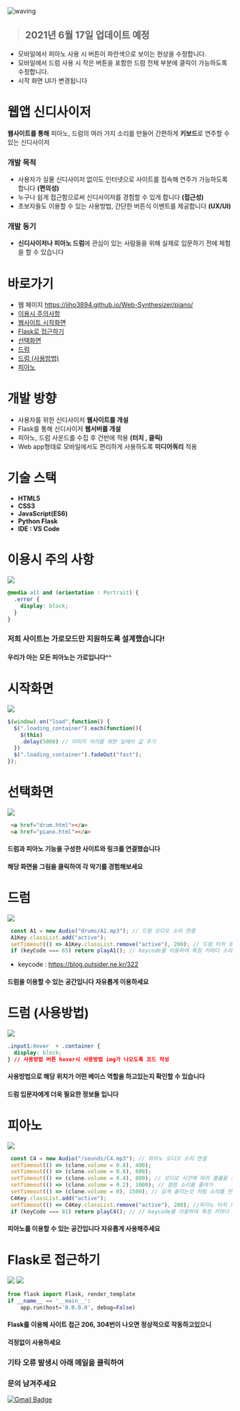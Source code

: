 ![waving](https://capsule-render.vercel.app/api?type=waving&height=200&text=Web-Synthesizer&fontAlign=58&fontAlignY=30&color=gradient)

> ## **2021년 6월 17일 업데이트 예정**
-  모바일에서 피아노 사용 시 버튼이 파란색으로 보이는 현상을 수정합니다.
-  모바일에서 드럼 사용 시 작은 버튼을 포함한 드럼 전체 부분에 클릭이 가능하도록 수정합니다.
-  시작 화면 UI가 변경됩니다

# 웹앱 신디사이저
**웹사이트를 통해** 피아노, 드럼의 여러 가지 소리를 만들어 간편하게 **키보드**로 연주할 수 있는 신디사이저

### 개발 목적
  - 사용자가 실물 신디사이저 없이도 인터넷으로 사이트를 접속해 연주가 가능하도록 합니다 **(편의성)**
  - 누구나 쉽게 접근함으로써 신디사이저를 경험할 수 있게 합니다 **(접근성)**
  - 초보자들도 이용할 수 있는 사용방법, 간단한 버튼식 이벤트를 제공합니다 **(UX/UI)**

### 개발 동기
  - **신디사이저나 피아노 드럼**에 관심이 있는 사람들을 위해 실제로 입문하기 전에 체험을 할 수 있습니다

# 바로가기
- 웹 페이지 https://jiho3894.github.io/Web-Synthesizer/piano/ 
- [이용시 주의사항](#9)
- [웹사이트 시작화면](#3)
- [Flask로 접근하기](#8)
- [선택화면](#4)
- [드럼](#5)
- [드럼 (사용방법)](#6)
- [피아노](#7)

# 개발 방향
- 사용자를 위한 신디사이저 **웹사이트를 개설**
- Flask를 통해 신디사이저 **웹서버를 개설**
- 피아노, 드럼 사운드를 수집 후 건반에 적용 **(터치 , 클릭)**
- Web app형태로 모바일에서도 편리하게 사용하도록 **미디어쿼리** 적용

# 기술 스택
- **HTML5**
- **CSS3**
- **JavaScript(ES6)**
- **Python Flask**
- **IDE : VS Code**
  
# 이용시 주의 사항 <a id="9">
<img src="https://user-images.githubusercontent.com/79081800/121024930-a2ece280-c7df-11eb-8af8-01699bf1ee10.jpg">


```css
@media all and (orientation : Portrait) {
  .error {
    display: block;
  }
}
```
### 저희 사이트는 가로모드만 지원하도록 설계했습니다!
#### 우리가 아는 모든 피아노는 가로입니다^^

# 시작화면 <a id="3">
<img src="https://user-images.githubusercontent.com/79081800/122355891-3dda7f00-cf8d-11eb-84e1-9bf412589308.gif">
  
```javascript
$(window).on("load",function() {
  $(".loading_container").each(function(){
    $(this)
    .delay(5000) // 이미지 처리를 위한 딜레이 값 주기
  })
  $(".loading_container").fadeOut("fast");
});
```
  
# 선택화면 <a id="4">
<img src="https://user-images.githubusercontent.com/79081800/120317629-d8925700-c319-11eb-850b-0875f5038e53.jpg">
  
```html
 <a href="drum.html"></a>
 <a href="piano.html"></a>
```
#### 드럼과 피아노 기능을 구성한 사이트와 링크를 연결했습니다
#### 해당 화면을 그림을 클릭하여 각 악기를 경험해보세요

# 드럼 <a id="5">
<img src="https://user-images.githubusercontent.com/79081800/120317634-d92aed80-c319-11eb-894a-9ca8fe6b9ddd.jpg">
  
```javascript
 const A1 = new Audio("drums/A1.mp3"); // 드럼 오디오 소리 연결
 A1Key.classList.add("active");
 setTimeout(() => A1Key.classList.remove("active"), 200); // 드럼 터치 또는 클릭시 떨리는 모션 기능
 if (keyCode === 65) return playA1(); // keycode를 이용하여 특정 키마다 소리를 넣었음
```
- keycode : https://blog.outsider.ne.kr/322
#### 드럼을 이용할 수 있는 공간입니다 자유롭게 이용하세요
  
# 드럼 (사용방법) <a id="6">
<img src="https://user-images.githubusercontent.com/79081800/120317635-d9c38400-c319-11eb-9af8-b7d3a08d849e.jpg">

```css
.input1:hover  + .container {
  display: block;
} // 사용방법 버튼 hover시 사용방법 img가 나오도록 코드 작성
```
#### 사용방법으로 해당 위치가 어떤 베이스 역할을 하고있는지 확인할 수 있습니다
#### 드럼 입문자에게 더욱 필요한 정보들 입니다


# 피아노 <a id="7">
<img src="https://user-images.githubusercontent.com/79081800/120317640-da5c1a80-c319-11eb-817a-942d80471888.jpg">
  
```javascript
 const C4 = new Audio("/sounds/C4.mp3"); // 피아노 오디오 소리 연결
 setTimeout(() => (clone.volume = 0.8), 400);
 setTimeout(() => (clone.volume = 0.6), 600);
 setTimeout(() => (clone.volume = 0.4), 800); // 오디오 시간에 따라 볼륨을 조절하여
 setTimeout(() => (clone.volume = 0.2), 1000); // 점점 소리를 줄여가
 setTimeout(() => (clone.volume = 0), 1500); // 길게 울리는것 처럼 소리를 만들었음
 C4Key.classList.add("active");
 setTimeout(() => C4Key.classList.remove("active"), 200); //피아노 터치 또는 클릭시 눌리는 모션 적용
 if (keyCode === 81) return playC4(); // // keycode를 이용하여 특정 키마다 소리를 넣었음
```
#### 피아노를 이용할 수 있는 공간입니다 자유롭게 사용해주세요
  
# Flask로 접근하기 <a id="8">
  
<img src="https://user-images.githubusercontent.com/79081800/120763340-12e63900-c552-11eb-9859-d5dcb62efaff.jpg">
<img src="https://user-images.githubusercontent.com/79081800/120763341-137ecf80-c552-11eb-96cd-9859b7448d0f.jpg">

```python
from flask import Flask, render_template
if __name__ == '__main__': 
    app.run(host='0.0.0.0', debug=False)
```
  
#### Flask를 이용해 사이트 접근 206, 304번이 나오면 정상적으로 작동하고있으니
#### 걱정없이 사용하세요
  
### 기타 오류 발생시 아래 메일을 클릭하여
### 문의 남겨주세요
[![Gmail Badge](https://img.shields.io/badge/Gmail-d14836?style=flat-square&logo=Gmail&logoColor=white&link=mailto:snugyun01@gmail.com)](mailto:crsn1111@gmail.com)

